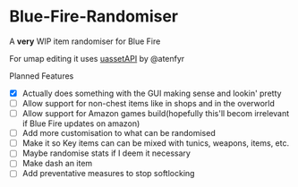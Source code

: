 # Blue-Fire-Randomiser
A **very** WIP item randomiser for Blue Fire

For umap editing it uses [uassetAPI](https://github.com/atenfyr/UAssetAPI) by @atenfyr

Planned Features

- [x] Actually does something with the GUI making sense and lookin' pretty
- [ ] Allow support for non-chest items like in shops and in the overworld
- [ ] Allow support for Amazon games build(hopefully this'll becom irrelevant if Blue Fire updates on amazon)
- [ ] Add more customisation to what can be randomised
- [ ] Make it so Key items can can be mixed with tunics, weapons, items, etc.
- [ ] Maybe randomise stats if I deem it necessary
- [ ] Make dash an item
- [ ] Add preventative measures to stop softlocking
